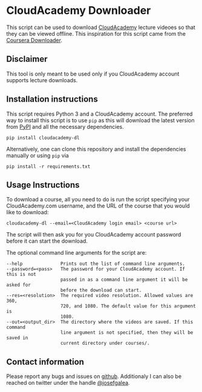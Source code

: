 # CloudAcademy Downloader

This script can be used to download
[CloudAcademy](http://www.cloudacademy.com) lecture videoes so that they can
be viewed offline. This inspiration for this script came from the
[Coursera Downloader](https://github.com/coursera-dl/coursera-dl/).

## Disclaimer

This tool is only meant to be used only if you CloudAcademy account supports
lecture downloads.

## Installation instructions

This script requires Python 3 and a CloudAcademy account. The preferred way to
install this script is to use `pip` as this will download the latest version
from [PyPI](http://pypi.python.org) and all the necessary dependencies.
```
pip install cloudacademy-dl
```

Alternatively, one can clone this repository and install the dependencies
manually or using `pip` via
```
pip install -r requirements.txt
```

## Usage Instructions

To download a course, all you need to do is run the script specifying your
CloudAcademy.com username, and the URL of the course that you would like to
download:
```
cloudacademy-dl --email=<CloudAcademy login email> <course url>
```
The script will then ask you for you CloudAcademy account password before it
can start the download.

The optional command line arguments for the script are:
```
--help              Prints out the list of command line arguments.
--password=<pass>   The password for your CloudAcademy account. If this is not
                    passed in as a command line argument it will be asked for
                    before the download can start.
--res=<resolution>  The required video resolution. Allowed values are 360,
                    720, and 1080. The default value for this argument is
                    1080.
--out=<output_dir>  The directory where the videos are saved. If this command
                    line argument is not specified, then they will be saved in
                    current directory under courses/.
```

## Contact information

Please report any bugs and issues on
[github](https://github.com/josefeg/cloudacademy-dl).
Additionaly I can also be reached on twitter under the handle
[@josefgalea](http://twitter.com/josefgalea).
